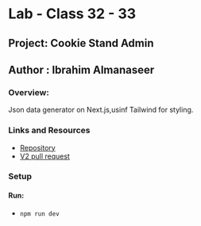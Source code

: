 # Lab - Class 32 - 33

## Project: Cookie Stand Admin

## Author : Ibrahim Almanaseer


### Overview:

Json data generator on Next.js,usinf Tailwind for styling.



### Links and Resources

- [Repository](https://github.com/Ibrahimnalmanaseer/cookie-stand-admin)
- [V2 pull request](https://github.com/Ibrahimnalmanaseer/cookie-stand-admin/pull/1)




### Setup


#### Run:

-  `npm run dev `



